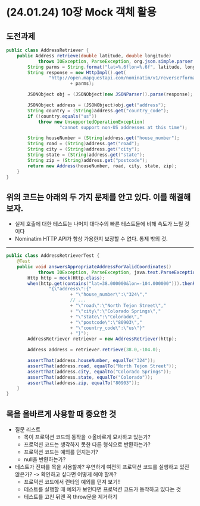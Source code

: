 # (24.01.24) 10장 Mock 객체 활용

## 도전과제 


```java
public class AddressRetriever {
    public Address retrieve(double latitude, double longitude)
            throws IOException, ParseException, org.json.simple.parser.ParseException {
        String parms = String.format("lat=%.6flon=%.6f", latitude, longitude);
        String response = new HttpImpl().get(
                "http://open.mapquestapi.com/nominatim/v1/reverse?format=json&"
                        + parms);

        JSONObject obj = (JSONObject)new JSONParser().parse(response);

        JSONObject address = (JSONObject)obj.get("address");
        String country = (String)address.get("country_code");
        if (!country.equals("us"))
            throw new UnsupportedOperationException(
                    "cannot support non-US addresses at this time");

        String houseNumber = (String)address.get("house_number");
        String road = (String)address.get("road");
        String city = (String)address.get("city");
        String state = (String)address.get("state");
        String zip = (String)address.get("postcode");
        return new Address(houseNumber, road, city, state, zip);
    }
}
```
  위의 코드는 아래의 두 가지 문제를 안고 있다. 이를 해결해보자.
---
  
* 실제 호출에 대한 테스트는 나머지 대다수의 빠른 테스트들에 비해 속도가 느릴 것이다
* Nominatim HTTP API가 항상 가용한지 보장할 수 없다. 통제 밖의 것.

---

```java
public class AddressRetrieverTest {
    @Test
    public void answersAppropriateAddressForValidCoordinates()
            throws IOException, ParseException, java.text.ParseException {
        Http http = mock(Http.class);
        when(http.get(contains("lat=38.000000&lon=-104.000000"))).thenReturn(
                "{\"address\":{"
                        + "\"house_number\":\"324\","
                        // ...
                        + "\"road\":\"North Tejon Street\","
                        + "\"city\":\"Colorado Springs\","
                        + "\"state\":\"Colorado\","
                        + "\"postcode\":\"80903\","
                        + "\"country_code\":\"us\"}"
                        + "}");
        AddressRetriever retriever = new AddressRetriever(http);

        Address address = retriever.retrieve(38.0,-104.0);

        assertThat(address.houseNumber, equalTo("324"));
        assertThat(address.road, equalTo("North Tejon Street"));
        assertThat(address.city, equalTo("Colorado Springs"));
        assertThat(address.state, equalTo("Colorado"));
        assertThat(address.zip, equalTo("80903"));
    }
}

```
## 목을 올바르게 사용할 때 중요한 것

* 질문 리스트
  * 목이 프로덕션 코드의 동작을 ㅇ올바르게 묘사하고 있는가?
  * 프로덕션 코드는 생각하지 못한 다른 형식으로 반환하는가?
  * 프로덕션 코드는 예외를 던지는가?
  * null을 반환하는가?
* 테스트가 진짜를 목을 사용할까? 우연하게 여전히 프로덕션 코드를 실행하고 있진 않은가?
  -> 확인하고 싶다면 어떻게 해야 할까? 
  * 프로덕션 코드에서 런타임 예외를 던져 보기!!
  * 테스트를 실행할 때 예외가 보인다면 프로덕션 코드가 동작하고 있다는 것
  * 테스트를 고친 뒤엔 꼭 throw문을 제거하기
  
